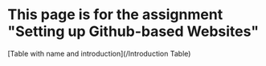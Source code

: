 
# This page is for the assignment "Setting up Github-based Websites"

[Table with name and introduction](/Introduction Table)



